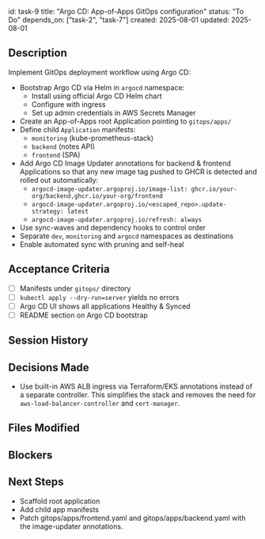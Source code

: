 id: task-9
title: "Argo CD: App-of-Apps GitOps configuration"
status: "To Do"
depends_on: ["task-2", "task-7"]
created: 2025-08-01
updated: 2025-08-01

## Description

Implement GitOps deployment workflow using Argo CD:

- Bootstrap Argo CD via Helm in `argocd` namespace:
  - Install using official Argo CD Helm chart
  - Configure with ingress
  - Set up admin credentials in AWS Secrets Manager
- Create an App-of-Apps root Application pointing to `gitops/apps/`
- Define child `Application` manifests:
  - `monitoring` (kube-prometheus-stack)
  - `backend` (notes API)
  - `frontend` (SPA)
- Add Argo CD Image Updater annotations for backend & frontend Applications so that any new image tag pushed to GHCR is detected and rolled out automatically:
  - `argocd-image-updater.argoproj.io/image-list: ghcr.io/your-org/backend,ghcr.io/your-org/frontend`
  - `argocd-image-updater.argoproj.io/<escaped_repo>.update-strategy: latest`
  - `argocd-image-updater.argoproj.io/refresh: always`
- Use sync-waves and dependency hooks to control order
- Separate `dev`, `monitoring` and `argocd` namespaces as destinations
- Enable automated sync with pruning and self-heal

## Acceptance Criteria

- [ ] Manifests under `gitops/` directory
- [ ] `kubectl apply --dry-run=server` yields no errors
- [ ] Argo CD UI shows all applications Healthy & Synced
- [ ] README section on Argo CD bootstrap

## Session History

## Decisions Made

- Use built-in AWS ALB ingress via Terraform/EKS annotations instead of a separate controller. This simplifies the stack and removes the need for `aws-load-balancer-controller` and `cert-manager`.

## Files Modified

## Blockers

## Next Steps

- Scaffold root application
- Add child app manifests
- Patch gitops/apps/frontend.yaml and gitops/apps/backend.yaml with the image-updater annotations.
